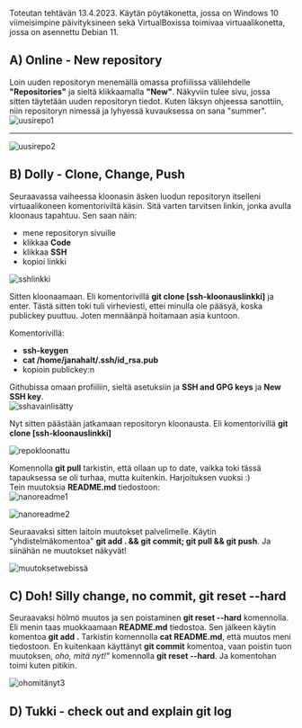 Toteutan tehtävän 13.4.2023. Käytän pöytäkonetta, jossa on Windows 10 viimeisimpine päivityksineen sekä VirtualBoxissa 
toimivaa virtuaalikonetta, jossa on asennettu Debian 11.

## A) Online - New repository  

Loin uuden repositoryn menemällä omassa profiilissa välilehdelle **"Repositories"** ja sieltä klikkaamalla **"New"**. 
Näkyviin tulee sivu, jossa sitten täytetään uuden repositoryn tiedot. Kuten läksyn ohjeessa sanottiin, niin repositoryn 
nimessä ja lyhyessä kuvauksessa on sana "summer".
![uusirepo1](https://user-images.githubusercontent.com/78509164/231682123-159f3fb8-4b2d-4f2a-a3ab-2835e21cc2fd.png)  
______________________________________
![uusirepo2](https://user-images.githubusercontent.com/78509164/231683211-5f54723f-766e-42c2-91ac-c7940e2f8d4c.png)  

## B) Dolly - Clone, Change, Push  

Seuraavassa vaiheessa kloonasin äsken luodun repositoryn itselleni virtuaalikoneen komentoriviltä käsin. Sitä varten tarvitsen 
linkin, jonka avulla kloonaus tapahtuu. Sen saan näin:  
- mene repositoryn sivuille  
- klikkaa **Code**  
- klikkaa **SSH**  
- kopioi linkki  

![sshlinkki](https://user-images.githubusercontent.com/78509164/231691352-3a8c8905-f36b-4480-bedd-efcfef001010.png)  

Sitten kloonaamaan. Eli komentorivillä **git clone [ssh-kloonauslinkki]** ja enter. Tästä sitten toki tuli virheviesti, 
ettei minulla ole pääsyä, koska publickey puuttuu. Joten mennäänpä hoitamaan asia kuntoon.  

Komentorivillä:  
- **ssh-keygen**  
- **cat /home/janahalt/.ssh/id_rsa.pub**  
- kopioin publickey:n 

Githubissa omaan profiiliin, sieltä asetuksiin ja **SSH and GPG keys** ja **New SSH key**.  
![sshavainlisätty](https://user-images.githubusercontent.com/78509164/231695309-f4c1cd40-f83f-4be6-814a-42a5ab0fc8d2.png)  

Nyt sitten päästään jatkamaan repositoryn kloonausta. Eli komentorivillä **git clone [ssh-kloonauslinkki]**

![repokloonattu](https://user-images.githubusercontent.com/78509164/231696611-a104d869-eebc-42c0-9aed-bb9ee23cbce1.png)  

Komennolla **git pull** tarkistin, että ollaan up to date, vaikka toki tässä tapauksessa se oli turhaa, mutta kuitenkin. 
Harjoituksen vuoksi :)  
Tein muutoksia **README.md** tiedostoon:  
![nanoreadme1](https://user-images.githubusercontent.com/78509164/231699752-87639305-b564-44b1-86d0-a4c52a45c663.png)  

![nanoreadme2](https://user-images.githubusercontent.com/78509164/231700180-879a5858-be2c-4498-94f7-d74e753ebe3b.png)  

Seuraavaksi sitten laitoin muutokset palvelimelle. Käytin "yhdistelmäkomentoa" **git add . && git commit; git pull && git push**. Ja siinähän ne muutokset näkyvät!  

![muutoksetwebissä](https://user-images.githubusercontent.com/78509164/231722849-a99e0d68-178b-40fa-9bf5-be733b606c1b.png)  

## C) Doh! Silly change, no commit, git reset --hard  

Seuraavaksi hölmö muutos ja sen poistaminen **git reset --hard** komennolla. Eli menin taas muokkaamaan **README.md** tiedostoa. Sen jälkeen käytin komentoa **git add .**  Tarkistin komennolla **cat README.md**, että muutos meni tiedostoon. En kuitenkaan käyttänyt **git commit** komentoa, vaan poistin tuon muutoksen, *oho, mitä nyt!"* komennolla **git reset --hard**.  Ja komentohan toimi kuten pitikin.

![ohomitänyt3](https://user-images.githubusercontent.com/78509164/231735317-616ab8c3-a384-4bf4-9fcf-9d62b620f108.png)  

## D) Tukki - check out and explain git log  



